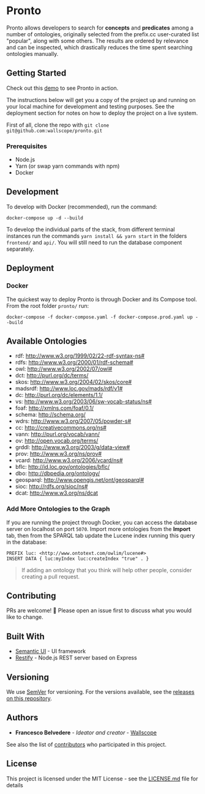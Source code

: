 # Pronto

Pronto allows developers to search for **concepts** and **predicates** among a number of ontologies, originally selected from the prefix.cc user-curated list "popular", along with some others. The results are ordered by relevance and can be inspected, which drastically reduces the time spent searching ontologies manually.

## Getting Started

Check out this [demo](https://pronto.wallscope.co.uk/) to see Pronto in action.

The instructions below will get you a copy of the project up and running on your local machine for development and testing purposes. See the deployment section for notes on how to deploy the project on a live system.

First of all, clone the repo with `git clone git@github.com:wallscope/pronto.git`

### Prerequisites

- Node.js
- Yarn (or swap yarn commands with npm)
- Docker

## Development

To develop with Docker (recommended), run the command:

```
docker-compose up -d --build
```

To develop the individual parts of the stack, from different terminal instances run the commands `yarn install && yarn start` in the folders `frontend/` and `api/`. You will still need to run the database component separately.

## Deployment

### Docker

The quickest way to deploy Pronto is through Docker and its Compose tool.
From the root folder `pronto/` run:

```
docker-compose -f docker-compose.yaml -f docker-compose.prod.yaml up --build
```

## Available Ontologies

- rdf: http://www.w3.org/1999/02/22-rdf-syntax-ns#
- rdfs: http://www.w3.org/2000/01/rdf-schema#
- owl: http://www.w3.org/2002/07/owl#
- dct: http://purl.org/dc/terms/
- skos: http://www.w3.org/2004/02/skos/core#
- madsrdf: http://www.loc.gov/mads/rdf/v1#
- dc: http://purl.org/dc/elements/1.1/
- vs: http://www.w3.org/2003/06/sw-vocab-status/ns#
- foaf: http://xmlns.com/foaf/0.1/
- schema: http://schema.org/
- wdrs: http://www.w3.org/2007/05/powder-s#
- cc: http://creativecommons.org/ns#
- vann: http://purl.org/vocab/vann/
- ov: http://open.vocab.org/terms/
- grddl: http://www.w3.org/2003/g/data-view#
- prov: http://www.w3.org/ns/prov#
- vcard: http://www.w3.org/2006/vcard/ns#
- bflc: http://id.loc.gov/ontologies/bflc/
- dbo: http://dbpedia.org/ontology/
- geosparql: http://www.opengis.net/ont/geosparql#
- sioc: http://rdfs.org/sioc/ns#
- dcat: http://www.w3.org/ns/dcat

### Add More Ontologies to the Graph

If you are running the project through Docker, you can access the database server on localhost on port `5070`.
Import more ontologies from the **Import** tab, then from the SPARQL tab update the Lucene index running this query in the database:

```
PREFIX luc: <http://www.ontotext.com/owlim/lucene#>
INSERT DATA { luc:myIndex luc:createIndex "true" . }
```

> If adding an ontology that you think will help other people, consider creating a pull request.

## Contributing

PRs are welcome! :tada: Please open an issue first to discuss what you would like to change.

## Built With

- [Semantic UI](https://semantic-ui.com/) - UI framework
- [Restify](http://restify.com/) - Node.js REST server based on Express

## Versioning

We use [SemVer](http://semver.org/) for versioning. For the versions available, see the [releases on this repository](https://github.com/wallscope/pronto/releases).

## Authors

- **Francesco Belvedere** - _Ideator and creator_ - [Wallscope](https://wallscope.co.uk/)

See also the list of [contributors](https://github.com/wallscope/pronto/contributors) who participated in this project.

## License

This project is licensed under the MIT License - see the [LICENSE.md](LICENSE.md) file for details
